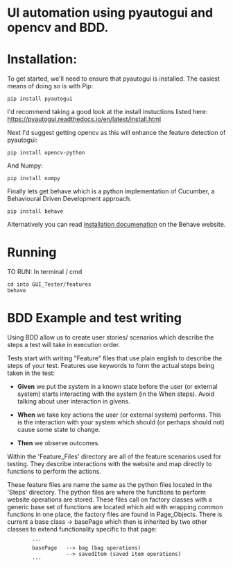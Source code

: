 # UI automation using pyautogui and opencv and BDD.

# Installation:
To get started, we'll need to ensure that pyautogui is installed. The easiest means of doing so is with Pip:

```
pip install pyautogui
```
I'd recommend taking a good look at the install instuctions listed here:
https://pyautogui.readthedocs.io/en/latest/install.html


Next I'd suggest getting opencv as this will enhance the feature detection of pyautogui:
```
pip install opencv-python
```

And Numpy:
```
pip install numpy
```

Finally lets get behave which is a python implementation of Cucumber, a Behavioural Driven Development approach.

```
pip install behave
```

Alternatively you can read [installation documenation](http://pythonhosted.org/behave/install.html) on the Behave website. 




# Running

TO RUN:
In terminal / cmd
```
cd into GUI_Tester/features
behave
```



# BDD Example and test writing
Using BDD allow us to create user stories/ scenarios which describe the steps a test will take in execution order.

Tests start with writing "Feature" files that use plain english to describe the steps of your test. Features use keywords to form the actual steps being taken in the test:

* **Given** we put the system in a known state before the user (or external system) starts interacting with the system (in the When steps). Avoid talking about user interaction in givens.

* **When** we take key actions the user (or external system) performs. This is the interaction with your system which should (or perhaps should not) cause some state to change.

* **Then** we observe outcomes.

Within the 'Feature_Files' directory are all of the feature scenarios used for testing. They describe interactions with the website and map directly to functions to perform the actions.

These feature files are name the same as the python files located in the 'Steps' directory.
The python files are where the functions to perform website operations are stored.
 These files call on factory classes with a generic base set of functions are located which aid with wrapping common functions in one place, the factory files are found in Page_Objects.
 There is current a base class -> basePage which then is inherited by two other classes to extend functionality specific to that page:

            '''
            basePage   --> bag (bag operations)
                       --> savedItem (saved item operations)
            '''
